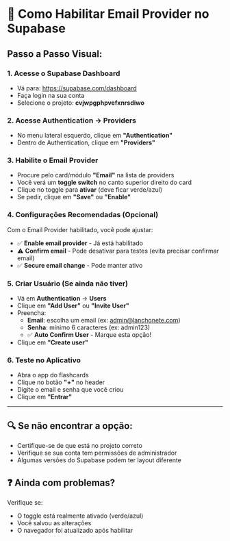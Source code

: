 # 📧 Como Habilitar Email Provider no Supabase

## Passo a Passo Visual:

### 1. Acesse o Supabase Dashboard
- Vá para: https://supabase.com/dashboard
- Faça login na sua conta
- Selecione o projeto: **cvjwpgphpvefxnrsdiwo**

### 2. Acesse Authentication → Providers
- No menu lateral esquerdo, clique em **"Authentication"**
- Dentro de Authentication, clique em **"Providers"**

### 3. Habilite o Email Provider
- Procure pelo card/módulo **"Email"** na lista de providers
- Você verá um **toggle switch** no canto superior direito do card
- Clique no toggle para **ativar** (deve ficar verde/azul)
- Se pedir, clique em **"Save"** ou **"Enable"**

### 4. Configurações Recomendadas (Opcional)
Com o Email Provider habilitado, você pode ajustar:
- ✅ **Enable email provider** - Já está habilitado
- ⚠️ **Confirm email** - Pode desativar para testes (evita precisar confirmar email)
- ✅ **Secure email change** - Pode manter ativo

### 5. Criar Usuário (Se ainda não tiver)
- Vá em **Authentication** → **Users**
- Clique em **"Add User"** ou **"Invite User"**
- Preencha:
  - **Email**: escolha um email (ex: admin@lanchonete.com)
  - **Senha**: mínimo 6 caracteres (ex: admin123)
  - ✅ **Auto Confirm User** - Marque esta opção!
- Clique em **"Create user"**

### 6. Teste no Aplicativo
- Abra o app do flashcards
- Clique no botão **"+"** no header
- Digite o email e senha que você criou
- Clique em **"Entrar"**

---

## 🔍 Se não encontrar a opção:

- Certifique-se de que está no projeto correto
- Verifique se sua conta tem permissões de administrador
- Algumas versões do Supabase podem ter layout diferente

## ❓ Ainda com problemas?

Verifique se:
- O toggle está realmente ativado (verde/azul)
- Você salvou as alterações
- O navegador foi atualizado após habilitar

